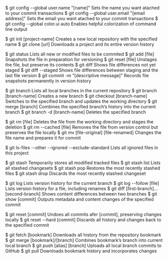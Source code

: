 $ git config --global user.name "[name]"
Sets the name you want atached to your commit transactions
$ git config --global user.email "[email address]"
Sets the email you want atached to your commit transactions
$ git config --global color.ui auto
Enables helpful colorization of command line output

$ git init [project-name]
Creates a new local repository with the specified name
$ git clone [url]
Downloads a project and its entire version history

$ git status
Lists all new or modified files to be commited
$ git add [file]
Snapshots the file in preparation for versioning
$ git reset [file]
Unstages the file, but preserve its contents
$ git diff
Shows file differences not yet staged
$ git diff --staged
Shows file differences between staging and the last file version
$ git commit -m "[descriptive message]"
Records file snapshots permanently in version history

$ git branch
Lists all local branches in the current repository
$ git branch [branch-name]
Creates a new branch
$ git checkout [branch-name]
Switches to the specified branch and updates the working directory
$ git merge [branch]
Combines the specified branch’s history into the current branch
$ git branch -d [branch-name]
Deletes the specified branch

$ git rm [file]
Deletes the file from the working directory and stages the deletion
$ git rm --cached [file]
Removes the file from version control but preserves the file locally
$ git mv [file-original] [file-renamed]
Changes the file name and prepares it for commit

$ git ls-files --other --ignored --exclude-standard
Lists all ignored files in this project

$ git stash
Temporarily stores all modified tracked files
$ git stash list
Lists all stashed changesets
$ git stash pop
Restores the most recently stashed files
$ git stash drop
Discards the most recently stashed changeset

$ git log
Lists version history for the current branch
$ git log --follow [file]
Lists version history for a file, including renames
$ git diff [first-branch]...[second-branch]
Shows content differences between two branches
$ git show [commit]
Outputs metadata and content changes of the specified commit

$ git reset [commit]
Undoes all commits afer [commit], preserving changes locally
$ git reset --hard [commit]
Discards all history and changes back to the specified commit

$ git fetch [bookmark]
Downloads all history from the repository bookmark
$ git merge [bookmark]/[branch]
Combines bookmark’s branch into current local branch
$ git push [alias] [branch]
Uploads all local branch commits to GitHub
$ git pull
Downloads bookmark history and incorporates changes
